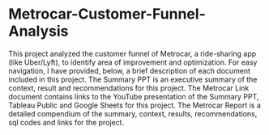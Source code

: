 # Metrocar-Customer-Funnel-Analysis
This project analyzed the customer funnel of Metrocar, a ride-sharing app (like Uber/Lyft), to identify area of improvement and optimization.
For easy navigation, I have provided, below, a brief description of each document included in this project. 
The Summary PPT is an executive summary of the context, result and recommendations for this project.
The Metrocar Link document contains links to the YouTube presentation of the Summary PPT, Tableau Public and Google Sheets for this project.
The Metrocar Report is a detailed compendium of the summary, context, results, recommendations, sql codes and links for the project.
